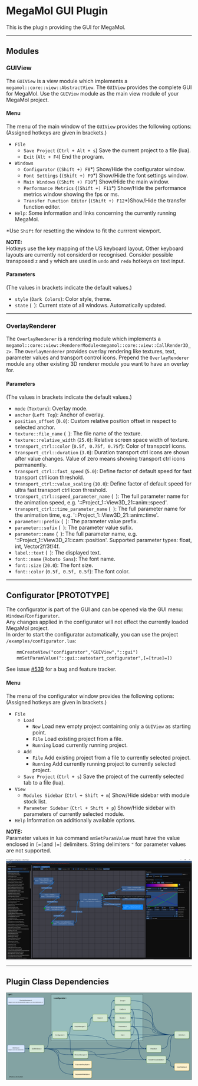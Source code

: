 # MegaMol GUI Plugin

This is the plugin providing the GUI for MegaMol.

---

## Modules

### GUIView

The `GUIView` is a view module which implements a `megamol::core::view::AbstractView`. The `GUIView` provides the complete GUI for MegaMol. Use the `GUIView` module as the main view module of your MegaMol project. 

#### Menu

The menu of the main window of the `GUIView` provides the following options:
(Assigned hotkeys are given in brackets.)

* `File`
    * `Save Project` (`Ctrl + Alt + s`) Save the current project to a file (lua).
    * `Exit` (`Alt + F4`) End the program.
* `Windows` 
    * `Configurator` (`(Shift +) F8`*) Show/Hide the configurator window.
    * `Font Settings` (`(Shift +) F9`*) Show/Hide the font settings window.
    * `Main Windows` (`(Shift +) F10`*) Show/Hide the main window.
    * `Performance Metrics` (`(Shift +) F11`*) Show/Hide the performance metrics window showing the fps or ms.
    * `Transfer Function Editor` (`(Shift +) F12`*)Show/Hide the transfer function editor.
* `Help`: Some information and links concerning the currently running MegaMol.

*Use `Shift` for resetting the window to fit the currrent viewport.

**NOTE:**\
Hotkeys use the key mapping of the US keyboard layout. Other keyboard layouts are currently not considerd or recognised. Consider possible transposed `z` and `y` which are used in `undo` and `redo` hotkeys on text input.

#### Parameters

(The values in brackets indicate the default values.)

* `style` (`Dark Colors`): Color style, theme.
* `state` (` `): Current state of all windows. Automatically updated.

---

### OverlayRenderer

The `OverlayRenderer` is a rendering module which implements a `megamol::core::view::RendererModule<megamol::core::view::CallRender3D_2>`. The `OverlayRenderer` provides overlay rendering like textures, text, parameter values and transport control icons. Prepend the `OverlayRenderer` module any other existing 3D renderer module you want to have an overlay for. 

#### Parameters

(The values in brackets indicate the default values.)

* `mode` (`Texture`): Overlay mode.
* `anchor` (`Left Top`): Anchor of overlay.
* `position_offset` (`0.0`): Custom relative position offset in respect to selected anchor.
* `texture::file_name` (` `): The file name of the texture.
* `texture::relative_width` (`25.0`): Relative screen space width of texture.
* `transport_ctrl::color` (`0.5f, 0.75f, 0.75f`): Color of transpctrl icons.
* `transport_ctrl::duration` (`3.0`): Duration transport ctrl icons are shown after value changes. Value of zero means showing transport ctrl icons permanently.
* `transport_ctrl::fast_speed` (`5.0`): Define factor of default speed for fast transport ctrl icon threshold.
* `transport_ctrl::value_scaling` (`10.0`): Define factor of default speed for ultra fast transport ctrl icon threshold.
* `transport_ctrl::speed_parameter_name` (` `): The full parameter name for the animation speed, e.g. '::Project_1::View3D_21::anim::speed'.
* `transport_ctrl::time_parameter_name` (` `): The full parameter name for the animation time, e.g. '::Project_1::View3D_21::anim::time'.
* `parameter::prefix` (` `): The parameter value prefix.
* `parameter::sufix` (` `): The parameter value sufix.
* `parameter::name` (` `): The full parameter name, e.g. '::Project_1::View3D_21::cam::position'. Supported parameter types: float, int, Vector2f/3f/4f.
* `label::text` (` `): The displayed text.
* `font::name` (`Roboto Sans`): The font name.
* `font::size` (`20.0`): The font size.
* `font::color` (`0.5f, 0.5f, 0.5f`): The font color.

---

## Configurator [PROTOTYPE]

The configurator is part of the GUI and can be opened via the GUI menu: `Windows`/`Configurator`.\
Any changes applied in the configurator will not effect the currently loaded MegaMol project.\
In order to start the configurator automatically, you can use the project  `/examples/configurator.lua`:

        mmCreateView("configurator","GUIView","::gui")
        mmSetParamValue("::gui::autostart_configurator",[=[true]=])
        
See issue [#539](https://github.com/UniStuttgart-VISUS/megamol/issues/539) for a bug and feature tracker.

#### Menu

The menu of the configurator window provides the following options:
(Assigned hotkeys are given in brackets.)

* `File`
    * `Load` 
        * `New` Load new empty project containing only a `GUIView` as starting point.
        * `File` Load existing project from a file.
        * `Running` Load currently running project.
    * `Add` 
        * `File` Add existing project from a file to currently selected project.
        * `Running` Add currently running project to currently selected project.
    * `Save Project` (`Ctrl + s`) Save the project of the currently selected tab to a file (lua).
* `View`
    * `Modules Sidebar` (`Ctrl + Shift + m`) Show/Hide sidebar with module stock list.
    * `Parameter Sidebar` (`Ctrl + Shift + p`) Show/Hide sidebar with parameters of currently selected module.
* `Help` Information on additionally available options.

**NOTE:**\
Parameter values in lua command `mmSetParamValue` must have the value enclosed in `[=[`and `]=]` delimiters. String delimiters `"` for parameter values are not supported.

![configurator demo picture](configurator.png)

---

## Plugin Class Dependencies

![gui plugin class dependencies](class_dependencies.png)
